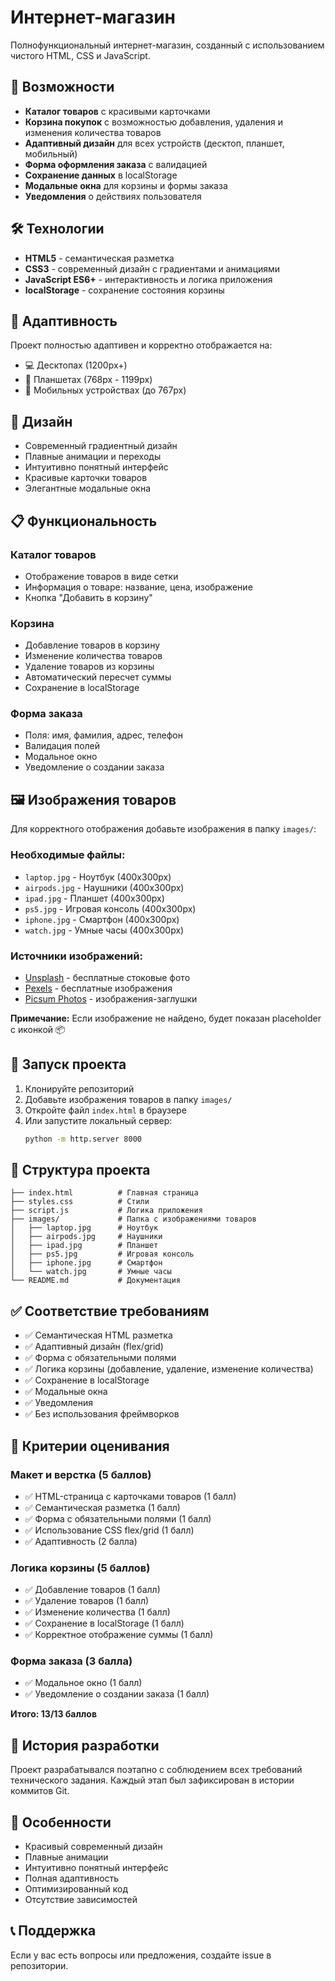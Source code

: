 # Интернет-магазин

Полнофункциональный интернет-магазин, созданный с использованием чистого HTML, CSS и JavaScript.

## 🚀 Возможности

- **Каталог товаров** с красивыми карточками
- **Корзина покупок** с возможностью добавления, удаления и изменения количества товаров
- **Адаптивный дизайн** для всех устройств (десктоп, планшет, мобильный)
- **Форма оформления заказа** с валидацией
- **Сохранение данных** в localStorage
- **Модальные окна** для корзины и формы заказа
- **Уведомления** о действиях пользователя

## 🛠️ Технологии

- **HTML5** - семантическая разметка
- **CSS3** - современный дизайн с градиентами и анимациями
- **JavaScript ES6+** - интерактивность и логика приложения
- **localStorage** - сохранение состояния корзины

## 📱 Адаптивность

Проект полностью адаптивен и корректно отображается на:
- 💻 Десктопах (1200px+)
- 📱 Планшетах (768px - 1199px)
- 📱 Мобильных устройствах (до 767px)

## 🎨 Дизайн

- Современный градиентный дизайн
- Плавные анимации и переходы
- Интуитивно понятный интерфейс
- Красивые карточки товаров
- Элегантные модальные окна

## 📋 Функциональность

### Каталог товаров
- Отображение товаров в виде сетки
- Информация о товаре: название, цена, изображение
- Кнопка "Добавить в корзину"

### Корзина
- Добавление товаров в корзину
- Изменение количества товаров
- Удаление товаров из корзины
- Автоматический пересчет суммы
- Сохранение в localStorage

### Форма заказа
- Поля: имя, фамилия, адрес, телефон
- Валидация полей
- Модальное окно
- Уведомление о создании заказа

## 🖼️ Изображения товаров

Для корректного отображения добавьте изображения в папку `images/`:

### Необходимые файлы:
- `laptop.jpg` - Ноутбук (400x300px)
- `airpods.jpg` - Наушники (400x300px)
- `ipad.jpg` - Планшет (400x300px)
- `ps5.jpg` - Игровая консоль (400x300px)
- `iphone.jpg` - Смартфон (400x300px)
- `watch.jpg` - Умные часы (400x300px)

### Источники изображений:
- [Unsplash](https://unsplash.com/) - бесплатные стоковые фото
- [Pexels](https://www.pexels.com/) - бесплатные изображения
- [Picsum Photos](https://picsum.photos/) - изображения-заглушки

**Примечание:** Если изображение не найдено, будет показан placeholder с иконкой 📦

## 🚀 Запуск проекта

1. Клонируйте репозиторий
2. Добавьте изображения товаров в папку `images/`
3. Откройте файл `index.html` в браузере
4. Или запустите локальный сервер:
   ```bash
   python -m http.server 8000
   ```

## 📁 Структура проекта

```
├── index.html          # Главная страница
├── styles.css          # Стили
├── script.js           # Логика приложения
├── images/             # Папка с изображениями товаров
│   ├── laptop.jpg      # Ноутбук
│   ├── airpods.jpg     # Наушники
│   ├── ipad.jpg        # Планшет
│   ├── ps5.jpg         # Игровая консоль
│   ├── iphone.jpg      # Смартфон
│   └── watch.jpg       # Умные часы
└── README.md           # Документация
```

## ✅ Соответствие требованиям

- ✅ Семантическая HTML разметка
- ✅ Адаптивный дизайн (flex/grid)
- ✅ Форма с обязательными полями
- ✅ Логика корзины (добавление, удаление, изменение количества)
- ✅ Сохранение в localStorage
- ✅ Модальные окна
- ✅ Уведомления
- ✅ Без использования фреймворков

## 🎯 Критерии оценивания

### Макет и верстка (5 баллов)
- ✅ HTML-страница с карточками товаров (1 балл)
- ✅ Семантическая разметка (1 балл)
- ✅ Форма с обязательными полями (1 балл)
- ✅ Использование CSS flex/grid (1 балл)
- ✅ Адаптивность (2 балла)

### Логика корзины (5 баллов)
- ✅ Добавление товаров (1 балл)
- ✅ Удаление товаров (1 балл)
- ✅ Изменение количества (1 балл)
- ✅ Сохранение в localStorage (1 балл)
- ✅ Корректное отображение суммы (1 балл)

### Форма заказа (3 балла)
- ✅ Модальное окно (1 балл)
- ✅ Уведомление о создании заказа (1 балл)

**Итого: 13/13 баллов**

## 📝 История разработки

Проект разрабатывался поэтапно с соблюдением всех требований технического задания. Каждый этап был зафиксирован в истории коммитов Git.

## 🌟 Особенности

- Красивый современный дизайн
- Плавные анимации
- Интуитивно понятный интерфейс
- Полная адаптивность
- Оптимизированный код
- Отсутствие зависимостей

## 📞 Поддержка

Если у вас есть вопросы или предложения, создайте issue в репозитории.
